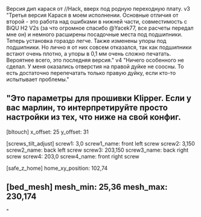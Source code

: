Версия дип карася от //Hack, вверх под родную переходную плату.
v3
"Третья версия Карася в моем исполнении. Основные отличия от второй - это работа над ошибками в нижней части, совместимость с BiQU H2 V2s (за что огромное спасибо @Yacek77, все расчеты передал мне он) и немного расширены посадочные места под подшипники. 
Теперь установка гораздо легче. Также изменены упоры под подшипники.
Но лично я от них совсем отказался, так как подшипники встают очень плотно, а упоры в 0,1 мм очень сложно печатать. 
Вероятнее всего, это последняя версия."
v4
"Ничего особенного не сделал.
У меня оказались отверстия на правой дуйке не соосны. 
То есть достаточно перепечатать только правую дуйку, если кто-то испытывает  проблемы."

"Это параметры для прошивки Klipper. Если у вас марлин, то интерпретируйте просто настройки из тех, что ниже на свой конфиг.
------------------------------
[bltouch]
x_offset: 25
y_offset: 31

[screws_tilt_adjust]
screw1: 3,0 
screw1_name: front left screw
screw2: 3,150
screw2_name: back left screw
screw3: 203,150
screw3_name: back right screw
screw4: 203,0
screw4_name: front right screw

[safe_z_home]
home_xy_position: 102,74  

[bed_mesh]
mesh_min: 25,36
mesh_max: 230,174
--------------------------------
"
